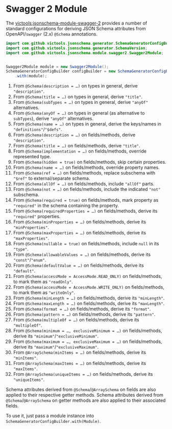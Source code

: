 # Swagger 2 Module
The [victools:jsonschema-module-swagger-2](https://github.com/victools/jsonschema-generator/tree/master/jsonschema-module-swagger-2) provides a number of standard configurations for deriving JSON Schema attributes from OpenAPI/`swagger` (2.x) `@Schema` annotations.

```java
import com.github.victools.jsonschema.generator.SchemaGeneratorConfigBuilder;
import com.github.victools.jsonschema.generator.SchemaVersion;
import com.github.victools.jsonschema.module.swagger2.Swagger2Module;


Swagger2Module module = new Swagger2Module();
SchemaGeneratorConfigBuilder configBuilder = new SchemaGeneratorConfigBuilder(SchemaVersion.DRAFT_2019_09)
    .with(module);
```

1. From `@Schema(description = …)` on types in general, derive `"description"`.
2. From `@Schema(title = …)` on types in general, derive `"title"`.
3. From `@Schema(subTypes = …)` on types in general, derive `"anyOf"` alternatives.
4. From `@Schema(anyOf = …)` on types in general (as alternative to `subTypes`), derive `"anyOf"` alternatives.
5. From `@Schema(name = …)` on types in general, derive the keys/names in `"definitions"`/`"$defs"`.
6. From `@Schema(description = …)` on fields/methods, derive `"description"`.
7. From `@Schema(title = …)` on fields/methods, derive `"title"`.
8. From `@Schema(implementation = …)` on fields/methods, override represented type.
9. From `@Schema(hidden = true)` on fields/methods, skip certain properties.
10. From `@Schema(name = …)` on fields/methods, override property names.
11. From `@Schema(ref = …)` on fields/methods, replace subschema with `"$ref"` to external/separate schema.
12. From `@Schema(allOf = …)` on fields/methods, include `"allOf"` parts.
13. From `@Schema(not = …)` on fields/methods, include the indicated `"not"` subschema.
14. From `@Schema(required = true)` on fields/methods, mark property as `"required"` in the schema containing the property.
15. From `@Schema(requiredProperties = …)` on fields/methods, derive its `"required"` properties.
16. From `@Schema(minProperties = …)` on fields/methods, derive its `"minProperties"`.
17. From `@Schema(maxProperties = …)` on fields/methods, derive its `"maxProperties"`.
18. From `@Schema(nullable = true)` on fields/methods, include `null` in its `"type"`.
19. From `@Schema(allowableValues = …)` on fields/methods, derive its `"const"`/`"enum"`.
20. From `@Schema(defaultValue = …)` on fields/methods, derive its `"default"`.
21. From `@Schema(accessMode = AccessMode.READ_ONLY)` on fields/methods, to mark them as `"readOnly"`.
22. From `@Schema(accessMode = AccessMode.WRITE_ONLY)` on fields/methods, to mark them as `"writeOnly"`.
23. From `@Schema(minLength = …)` on fields/methods, derive its `"minLength"`.
24. From `@Schema(maxLength = …)` on fields/methods, derive its `"maxLength"`.
25. From `@Schema(format = …)` on fields/methods, derive its `"format"`.
26. From `@Schema(pattern = …)` on fields/methods, derive its `"pattern"`.
27. From `@Schema(multipleOf = …)` on fields/methods, derive its `"multipleOf"`.
28. From `@Schema(minimum = …, exclusiveMinimum = …)` on fields/methods, derive its `"minimum"`/`"exclusiveMinimum"`.
29. From `@Schema(maximum = …, exclusiveMaximum = …)` on fields/methods, derive its `"maximum"`/`"exclusiveMaximum"`.
30. From `@ArraySchema(minItems = …)` on fields/methods, derive its `"minItems"`.
31. From `@ArraySchema(maxItems = …)` on fields/methods, derive its `"maxItems"`.
32. From `@ArraySchema(uniqueItems = …)` on fields/methods, derive its `"uniqueItems"`.

Schema attributes derived from `@Schema`/`@ArraySchema` on fields are also applied to their respective getter methods.
Schema attributes derived from `@Schema`/`@ArraySchema` on getter methods are also applied to their associated fields.

To use it, just pass a module instance into `SchemaGeneratorConfigBuilder.with(Module)`.
